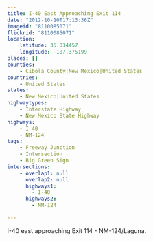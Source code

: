 ```yaml
---
title: I-40 East Approaching Exit 114
date: "2012-10-10T17:13:36Z"
imageid: "8110085071"
flickrid: "8110085071"
location:
    latitude: 35.034457
    longitude: -107.375199
places: []
counties:
    - Cibola County|New Mexico|United States
countries:
    - United States
states:
    - New Mexico|United States
highwaytypes:
    - Interstate Highway
    - New Mexico State Highway
highways:
    - I-40
    - NM-124
tags:
    - Freeway Junction
    - Intersection
    - Big Green Sign
intersections:
    - overlap1: null
      overlap2: null
      highways1:
        - I-40
      highways2:
        - NM-124

---
```

I-40 east approaching Exit 114 - NM-124/Laguna.
